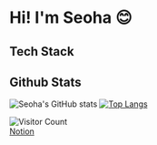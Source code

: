 # Hi! I'm Seoha :blush:


## Tech Stack


## Github Stats
![Seoha's GitHub stats](https://github-readme-stats.vercel.app/api?username=Seoha-Yoon&show_icons=true&theme=radical) [![Top Langs](https://github-readme-stats.vercel.app/api/top-langs/?username=Seoha-Yoon&layout=compact)](https://github.com/Seoha-Yoon/github-readme-stats)  

![Visitor Count](https://profile-counter.glitch.me/Seoha-Yoon/count.svg)  
[Notion](https://buttery-adapter-bbd.notion.site/c615a14a9e304e11abdd5ada09ee80ff)  

<!--
**Seoha-Yoon/Seoha-Yoon** is a ✨ _special_ ✨ repository because its `README.md` (this file) appears on your GitHub profile.

Here are some ideas to get you started:

- 🔭 I’m currently working on ...
- 🌱 I’m currently learning ...
- 👯 I’m looking to collaborate on ...
- 🤔 I’m looking for help with ...
- 💬 Ask me about ...
- 📫 How to reach me: ...
- 😄 Pronouns: ...
- ⚡ Fun fact: ...
-->

